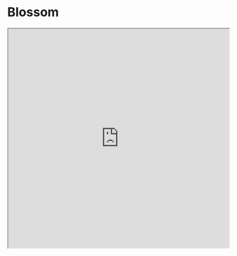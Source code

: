 # Blossom
<iframe src="https://github.com/JosephBorodach/Blossom/blob/9a59d734963bf288887f7194247e917131de46a5/LeetcodeProblems.html" width="100%" height="500px"></iframe>
